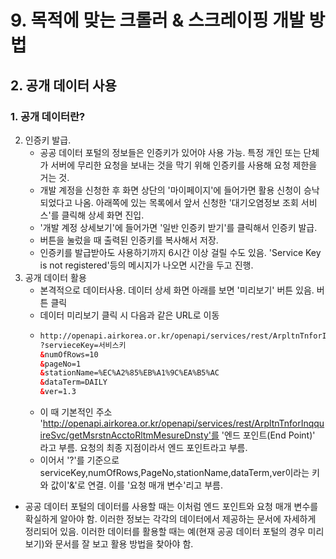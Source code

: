 # 9. 목적에 맞는 크롤러 & 스크레이핑 개발 방법
## 2. 공개 데이터 사용
### 1. 공개 데이터란?
2. 인증키 발급.
   - 공공 데이터 포털의 정보들은 인증키가 있어야 사용 가능. 특정 개인 또는 단체가 서버에 무리한 요청을 보내는 것을 막기 위해 인증키를 사용해 요청 제한을 거는 것.
   - 개발 계정을 신청한 후 화면 상단의 '마이페이지'에 들어가면 활용 신청이 승낙되었다고 나옴. 아래쪽에 있는 목록에서 앞서 신청한 '대기오염정보 조회 서비스'를 클릭해 상세 화면 진입.
   - '개발 계정 상세보기'에 들어가면 '일반 인증키 받기'를 클릭해서 인증키 발급.
   - 버튼을 눌렀을 때 출력된 인증키를 복사해서 저장.
   - 인증키를 발급받아도 사용하기까지 6시간 이상 걸릴 수도 있음. 'Service Key is not registered'등의 메시지가 나오면 시간을 두고 진행.
3. 공개 데이터 활용
   - 본격적으로 데이터사용. 데이터 상세 화면 아래를 보면 '미리보기' 버튼 있음. 버튼 클릭
   - 데이터 미리보기 클릭 시 다음과 같은 URL로 이동
   - ```html
     http://openapi.airkorea.or.kr/openapi/services/rest/ArpltnTnforInqquireSvc/getMsrstnAcctoRltmMesureDnsty
     ?servieceKey=서비스키
     &numOfRows=10
     &pageNo=1
     &stationName=%EC%A2%85%EB%A1%9C%EA%B5%AC
     &dataTerm=DAILY
     &ver=1.3
     ```
   - 이 때 기본적인 주소 'http://openapi.airkorea.or.kr/openapi/services/rest/ArpltnTnforInqquireSvc/getMsrstnAcctoRltmMesureDnsty'를 '엔드 포인트(End Point)' 라고 부름. 요청의 최종 지점이라서 엔드 포인트라고 부름.
   - 이어서 '?'를 기준으로 serviceKey,numOfRows,PageNo,stationName,dataTerm,ver이라는 키와 값이'&'로 연결. 이를 '요청 매개 변수'리고 부름.
 - 공공 데이터 포털의 데이터를 사용할 때는 이처럼 엔드 포인트와 요청 매개 변수를 확실하게 알아야 함. 이러한 정보는 각각의 데이터에서 제공하는 문서에 자세하게 정리되어 있음. 이러한 데이터를 활용할 때는 예(현재 공공 데이터 포털의 경우 미리보기)와 문서를 잘 보고 활용 방법을 찾아야 함.
